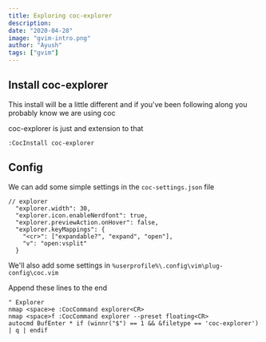 ```yaml
---
title: Exploring coc-explorer
description:
date: "2020-04-28"
image: "gvim-intro.png"
author: "Ayush"
tags: ["gvim"]
---
```


## Install coc-explorer

This install will be a little different and if you've been following along you probably know we are using coc

coc-explorer is just and extension to that

```
:CocInstall coc-explorer
```

## Config

We can add some simple settings in the `coc-settings.json` file

```
// explorer
  "explorer.width": 30,
  "explorer.icon.enableNerdfont": true,
  "explorer.previewAction.onHover": false,
  "explorer.keyMappings": {
    "<cr>": ["expandable?", "expand", "open"],
    "v": "open:vsplit"
  }
```

We'll also add some settings in `%userprofile%\.config\vim\plug-config\coc.vim`

Append these lines to the end

```
" Explorer
nmap <space>e :CocCommand explorer<CR>
nmap <space>f :CocCommand explorer --preset floating<CR>
autocmd BufEnter * if (winnr("$") == 1 && &filetype == 'coc-explorer') | q | endif
```
